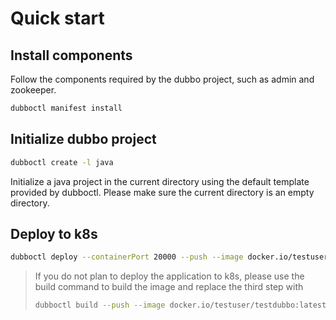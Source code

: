 # Quick start

## Install components

Follow the components required by the dubbo project, such as admin and zookeeper.

```sh
dubboctl manifest install
```

## Initialize dubbo project

```sh
dubboctl create -l java
```

Initialize a java project in the current directory using the default template provided by dubboctl. Please make sure the current directory is an empty directory.

## Deploy to k8s

```sh
dubboctl deploy --containerPort 20000 --push --image docker.io/testuser/testdubbo:latest --apply
```



> If you do not plan to deploy the application to k8s, please use the build command to build the image and replace the third step with
>
> ```sh
> dubboctl build --push --image docker.io/testuser/testdubbo:latest
> ```